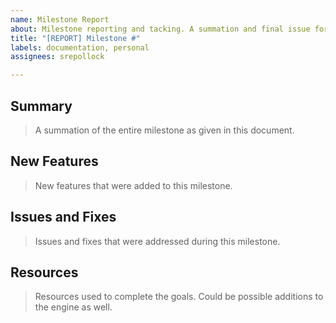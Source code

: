 ```yaml
---
name: Milestone Report
about: Milestone reporting and tacking. A summation and final issue for a milestone.
title: "[REPORT] Milestone #"
labels: documentation, personal
assignees: srepollock

---
```


## Summary

> A summation of the entire milestone as given in this document.



## New Features

> New features that were added to this milestone.



## Issues and Fixes

> Issues and fixes that were addressed during this milestone.



## Resources

> Resources used to complete the goals. Could be possible additions to the engine as well.
